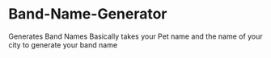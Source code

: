 # Band-Name-Generator
Generates Band Names
Basically takes your Pet name and the name of your city to generate your band name
